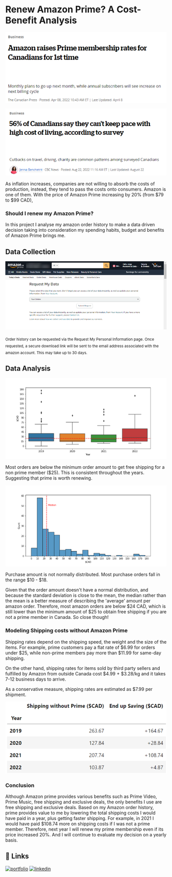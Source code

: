 
# Renew Amazon Prime? A Cost-Benefit Analysis

![image](https://github.com/aleivaar94/Renew-Amazon-Prime-2022/blob/master/images/amazon-prime-increase-2022.png)

![image](https://github.com/aleivaar94/Renew-Amazon-Prime-2022/blob/master/images/inflation-canada-2022.png)

As inflation increases, companies are not willing to absorb the costs of production, instead, they tend to pass the costs onto consumers. Amazon is one of them. With the price of Amazon Prime increasing by 20% (from $79 to $99 CAD),

### Should I renew my Amazon Prime?

In this project I analyse my amazon order history to make a data driven decision taking into consideration my spending habits, budget and benefits of Amazon Prime brings me.

## Data Collection

![image](https://github.com/aleivaar94/Renew-Amazon-Prime-2022/blob/master/images/amazon-request-data.png)

<sub>Order history can be requested via the Request My Personal Information page. Once requested, a secure download link will be sent to the email address associated with the amazon account. This may take up to 30 days.</sub>


## Data Analysis

![image](https://github.com/aleivaar94/Renew-Amazon-Prime-2022/blob/master/images/boxplot-orders-2022.png)

Most orders are below the minimum order amount to get free shipping for a non prime member ($25). This is consistent throughout the years. Suggesting that prime is worth renewing.

![image](https://github.com/aleivaar94/Renew-Amazon-Prime-2022/blob/master/images/histogram-orders-2022-1.png)

Purchase amount is not normally distributed. Most purchase orders fall in the range $10 - $18.


Given that the order amount doesn't have a normal distribution, and because the standard deviation is close to the mean, the median rather than the mean is a better measure of describing the 'average' amount per amazon order. Therefore, most amazon orders are below $24 CAD, which is still lower than the minimum amount of $25 to obtain free shipping if you are not a prime member in Canada. So close though!


### Modeling Shipping costs without Amazon Prime

Shipping rates depend on the shipping speed, the weight and the size of the items. For example, prime customers pay a flat rate of $6.99 for orders under $25, while non-prime members pay more than $11.99 for same-day shipping.

On the other hand, shipping rates for items sold by third party sellers and fulfilled by Amazon from outside Canada cost $4.99 + $3.28/kg and it takes 7-12 business days to arrive.

As a conservative measure, shipping rates are estimated as $7.99 per shipment.

![image](https://github.com/aleivaar94/Renew-Amazon-Prime-2022/blob/master/images/amazon-shipping-savings-2022-1.png)

### Conclusion
Although Amazon prime provides various benefits such as Prime Video, Prime Music, free shipping and exclusive deals, the only benefits I use are free shipping and exclusive deals. Based on my Amazon order history, prime provides value to me by lowering the total shipping costs I would have paid in a year, plus getting faster shipping. For example, in 2021 I would have paid $108.74 more on shipping costs if I was not a prime member. Therefore, next year I will renew my prime membership even if its price increased 20%. And I will continue to evaluate my decision on a yearly basis.


## 🔗 Links
[![portfolio](https://img.shields.io/badge/my_portfolio-000?style=for-the-badge&logo=ko-fi&logoColor=white)](https://alejandroleiva.notion.site/Data-Portfolio-5c5257235e044c6b9a8846131edac973)
[![linkedin](https://img.shields.io/badge/linkedin-0A66C2?style=for-the-badge&logo=linkedin&logoColor=white)](https://www.linkedin.com/in/ale-leivaar/)
